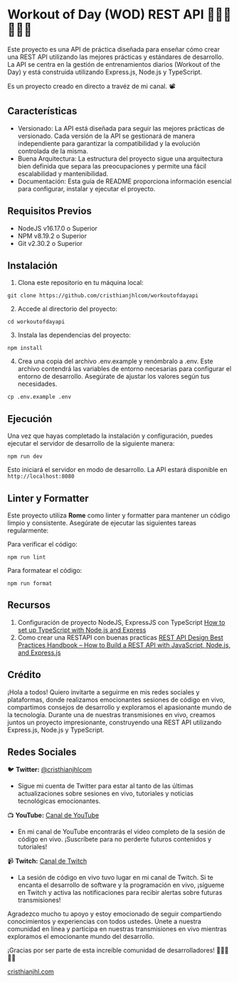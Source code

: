# Workout of Day (WOD) REST API 🏋🏽‍♀️🏋🏽‍♂️

Este proyecto es una API de práctica diseñada para enseñar cómo crear una REST API utilizando las mejores prácticas y estándares de desarrollo. La API se centra en la gestión de entrenamientos diarios (Workout of the Day) y está construida utilizando Express.js, Node.js y TypeScript.

Es un proyecto creado en directo a travéz de mi canal. 📽️

## Características

- Versionado: La API está diseñada para seguir las mejores prácticas de versionado. Cada versión de la API se gestionará de manera independiente para garantizar la compatibilidad y la evolución controlada de la misma.
- Buena Arquitectura: La estructura del proyecto sigue una arquitectura bien definida que separa las preocupaciones y permite una fácil escalabilidad y mantenibilidad.
- Documentación: Esta guía de README proporciona información esencial para configurar, instalar y ejecutar el proyecto.

## Requisitos Previos

- NodeJS v16.17.0 o Superior
- NPM v8.19.2 o Superior
- Git v2.30.2 o Superior

## Instalación

1. Clona este repositorio en tu máquina local:

```git clone https://github.com/cristhianjhlcom/workoutofdayapi```

2. Accede al directorio del proyecto:

```cd workoutofdayapi```

3. Instala las dependencias del proyecto:

```npm install```

4. Crea una copia del archivo .env.example y renómbralo a .env. Este archivo contendrá las variables de entorno necesarias para configurar el entorno de desarrollo. Asegúrate de ajustar los valores según tus necesidades.

```cp .env.example .env```


## Ejecución

Una vez que hayas completado la instalación y configuración, puedes ejecutar el servidor de desarrollo de la siguiente manera:

```npm run dev```

Esto iniciará el servidor en modo de desarrollo. La API estará disponible en ```http://localhost:8080```

## Linter y Formatter

Este proyecto utiliza __Rome__ como linter y formatter para mantener un código limpio y consistente. Asegúrate de ejecutar las siguientes tareas regularmente:

Para verificar el código:

```npm run lint```

Para formatear el código:

```npm run format```

## Recursos

1. Configuración de proyecto NodeJS, ExpressJS con TypeScript [How to set up TypeScript with Node.js and Express](https://blog.logrocket.com/how-to-set-up-node-typescript-express/)
2. Como crear una RESTAPI con buenas practicas [REST API Design Best Practices Handbook – How to Build a REST API with JavaScript, Node.js, and Express.js](https://www.freecodecamp.org/news/rest-api-design-best-practices-build-a-rest-api/)

## Crédito

¡Hola a todos! Quiero invitarte a seguirme en mis redes sociales y plataformas, donde realizamos emocionantes sesiones de código en vivo, compartimos consejos de desarrollo y exploramos el apasionante mundo de la tecnología. Durante una de nuestras transmisiones en vivo, creamos juntos un proyecto impresionante, construyendo una REST API utilizando Express.js, Node.js y TypeScript.

## Redes Sociales

🐦 **Twitter:** [@cristhianjhlcom](https://twitter.com/cristhianjhlcom)
- Sigue mi cuenta de Twitter para estar al tanto de las últimas actualizaciones sobre sesiones en vivo, tutoriales y noticias tecnológicas emocionantes.

📺 **YouTube:** [Canal de YouTube](https://youtube.com/@cristhianjhlcom)
- En mi canal de YouTube encontrarás el video completo de la sesión de código en vivo. ¡Suscríbete para no perderte futuros contenidos y tutoriales!

📹 **Twitch:** [Canal de Twitch](https://twitch.tv/cristhianjhlcom)
- La sesión de código en vivo tuvo lugar en mi canal de Twitch. Si te encanta el desarrollo de software y la programación en vivo, ¡sígueme en Twitch y activa las notificaciones para recibir alertas sobre futuras transmisiones!

Agradezco mucho tu apoyo y estoy emocionado de seguir compartiendo conocimientos y experiencias con todos ustedes. Únete a nuestra comunidad en línea y participa en nuestras transmisiones en vivo mientras exploramos el emocionante mundo del desarrollo.

¡Gracias por ser parte de esta increíble comunidad de desarrolladores! 🚀👨‍💻👩‍💻

[cristhianjhl.com](https://cristhianjhl.com/)
